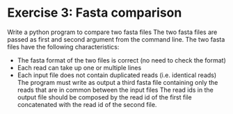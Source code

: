# Exercise 3: Fasta comparison
Write a python program to compare two fasta files The two fasta files are passed as first and second argument from the command line.
The two fasta files have the following characteristics:
- The fasta format of the two files is correct (no need to check the format)
- Each read can take up one or multiple lines
- Each input file does not contain duplicated reads (i.e. identical reads)
The program must write as output a third fasta file containing only the reads that are in common
between the input files The read ids in the output file should be composed by the read id of the
first file concatenated with the read id of the second file.

